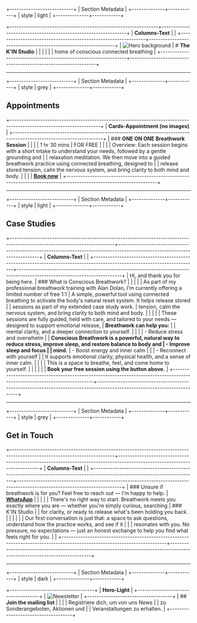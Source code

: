 <!-- source: https://nils-lars.com/ -->

+---------------------------+
| Section Metadata          |
+--------------+------------+
| style        | light      |
+--------------+------------+

+---------------------------------------------------------------+---------------------------------------------------------------+
| **Columns-Text**                                              |                                                               |
+---------------------------------------------------------------+---------------------------------------------------------------+
| ![Hero background][hero-bg]                                   | # **The K'IN Studio**                                         |
|                                                               |                                                               |
|                                                               | home of conscious connected breathing                         |
+---------------------------------------------------------------+---------------------------------------------------------------+

[hero-bg]: https://img1.wsimg.com/isteam/ip/eadc982d-42a2-418e-9f46-72ff2d891c21/blob-91485f8.png/:/cr=t:0%25,l:0%25,w:100%25,h:100%25/rs=w:1023,m

---

+---------------------------+
| Section Metadata          |
+--------------+------------+
| style        | grey       |
+--------------+------------+

## Appointments

+--------------------------------------------------------------------------------------------------------------------+
| **Cards-Appointment (no images)**                                                                                  |
+--------------------------------------------------------------------------------------------------------------------+
| ### **ONE ON ONE Breathwork Session**                                                                              |
|                                                                                                                    |
| 1 hr 30 mins \| FOR FREE                                                                                           |
|                                                                                                                    |
| Overview: Each session begins with a short intake to understand your needs, followed by a gentle grounding and     |
| relaxation meditation. We then move into a guided breathwork practice using connected breathing, designed to       |
| release stored tension, calm the nervous system, and bring clarity to both mind and body.                          |
|                                                                                                                    |
| **[Book now](https://nils-lars.com/bookings)**                                                                     |
+--------------------------------------------------------------------------------------------------------------------+

---

+---------------------------+
| Section Metadata          |
+--------------+------------+
| style        | light      |
+--------------+------------+

## Case Studies

+--------------------------------------------------------------------------------------------------------------------------+--------------------------------------------------------------------------------------------------------------------------+
| **Columns-Text**                                                                                                         |                                                                                                                          |
+--------------------------------------------------------------------------------------------------------------------------+--------------------------------------------------------------------------------------------------------------------------+
| Hi, and thank you for being here.                                                                                        | ### What is Conscious Breathwork?                                                                                        |
|                                                                                                                          |                                                                                                                          |
| As part of my professional breathwork training with Alan Dolan, I'm currently offering a limited number of free 1:1     | A simple, powerful tool using connected breathing to activate the body's natural reset system. It helps release stored  |
| sessions as part of my extended case study work.                                                                         | tension, calm the nervous system, and bring clarity to both mind and body.                                               |
|                                                                                                                          |                                                                                                                          |
| These sessions are fully guided, held with care, and tailored to your needs — designed to support emotional release,    | **Breathwork can help you:**                                                                                             |
| mental clarity, and a deeper connection to yourself.                                                                     |                                                                                                                          |
|                                                                                                                          | - Reduce stress and overwhelm                                                                                            |
| **Conscious Breathwork is a powerful, natural way to reduce stress, improve sleep, and restore balance to body and      | - Improve sleep and focus                                                                                                |
| mind.**                                                                                                                  | - Boost energy and inner calm                                                                                            |
|                                                                                                                          | - Reconnect with yourself                                                                                                |
| It supports emotional clarity, physical health, and a sense of inner calm.                                               |                                                                                                                          |
|                                                                                                                          | This is a space to breathe, feel, and come home to yourself.                                                             |
|                                                                                                                          |                                                                                                                          |
|                                                                                                                          | **Book your free session using the button above.**                                                                       |
+--------------------------------------------------------------------------------------------------------------------------+--------------------------------------------------------------------------------------------------------------------------+

---

+---------------------------+
| Section Metadata          |
+--------------+------------+
| style        | grey       |
+--------------+------------+

## Get in Touch

+--------------------------------------------------------------------------------------------------------------------------+--------------------------------------------------------------------------------------------------------------------------+
| **Columns-Text**                                                                                                         |                                                                                                                          |
+--------------------------------------------------------------------------------------------------------------------------+--------------------------------------------------------------------------------------------------------------------------+
| ### Unsure if breathwork is for you? Feel free to reach out — I'm happy to help.                                        | **[WhatsApp](https://wa.me/4915157405170)**                                                                              |
|                                                                                                                          |                                                                                                                          |
| There's no right way to start. Breathwork meets you exactly where you are — whether you're simply curious, searching    | ### K'IN Studio                                                                                                          |
| for clarity, or ready to release what's been holding you back.                                                           |                                                                                                                          |
|                                                                                                                          |                                                                                                                          |
| Our first conversation is just that: a space to ask questions, understand how the practice works, and see if it          |                                                                                                                          |
| resonates with you. No pressure, no expectations — just an honest exchange to help you find what feels right for you.    |                                                                                                                          |
+--------------------------------------------------------------------------------------------------------------------------+--------------------------------------------------------------------------------------------------------------------------+

---

+---------------------------+
| Section Metadata          |
+--------------+------------+
| style        | dark       |
+--------------+------------+

+------------------------------------+
| **Hero-Light**                     |
+------------------------------------+
| ![Newsletter][newsletter]          |
+------------------------------------+
| ## **Join the mailing list**       |
|                                    |
| Registriere dich, um von uns News  |
| zu Sonderangeboten, Aktionen und   |
| Veranstaltungen zu erhalten.       |
+------------------------------------+

[newsletter]: https://img1.wsimg.com/isteam/ip/eadc982d-42a2-418e-9f46-72ff2d891c21/blob-9ab59c1.png/:/cr=t:3.2%25,l:1.11%25,w:73.53%25,h:73.53%25/rs=w:1023,m
